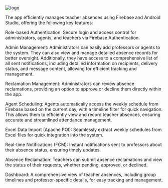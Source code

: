 ![logo](https://github.com/user-attachments/assets/99ea2250-d184-416b-bc3e-66d67a113ff6)

The app efficiently manages teacher absences using Firebase and Android Studio, offering the following key features:

Role-based Authentication: Secure login and access control for administrators, agents, and teachers via Firebase Authentication.

Admin Management: Administrators can easily add professors or agents to the system. They can also view and manage detailed absence records for better oversight. 
Additionally, they have access to a comprehensive list of all sent notifications, including detailed information on recipients, delivery status, and message content, allowing for efficient tracking and management.

Reclamation Management: Administrators can review absence reclamations, providing an option to approve or decline them directly within the app.

Agent Scheduling: Agents automatically access the weekly schedule from Firebase based on the current day, with a timeline filter for quick navigation. This allows them to efficiently view and record teacher absences, ensuring accurate and streamlined attendance management.

Excel Data Import (Apache POI): Seamlessly extract weekly schedules from Excel files for quick integration into the system.

Real-time Notifications (FCM): Instant notifications sent to professors about their absence status, ensuring timely updates.

Absence Reclamation: Teachers can submit absence reclamations and view the status of their requests, whether pending, approved, or declined.

Dashboard: A comprehensive view of teacher absences, including group timelines and professor-specific details, for easy tracking and management.
